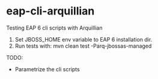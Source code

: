 eap-cli-arquillian
==================

Testing EAP 6 cli scripts with Arquillian

1. Set JBOSS_HOME env variable to EAP 6 installation dir.
2. Run tests with: mvn clean test -Parq-jbossas-managed

TODO:
- Parametrize the cli scripts
